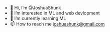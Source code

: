 - 👋 Hi, I’m @JoshuaShunk
- 👀 I’m interested in ML and web devlopment
- 🌱 I’m currently learning ML
- 📫 How to reach me joshuashunk@gmail.com

<!---
JoshuaShunk/JoshuaShunk is a ✨ special ✨ repository because its `README.md` (this file) appears on your GitHub profile.
You can click the Preview link to take a look at your changes.
--->
